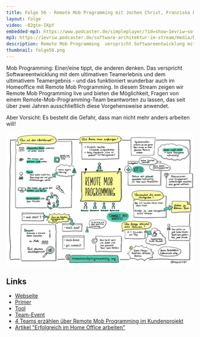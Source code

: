 ```yaml
---
title: Folge 56 - Remote Mob Programming mit Jochen Christ, Franziska Dessart, Simon Harrer, Martin Huber
layout: folge
video: -02gte-IKpY
embedded-mp3: https://www.podcaster.de/simpleplayer/?id=show~1evriw~software-architektur-im-stream~pod-607c90c2e8329118113654&v=1618776694
mp3: https://1evriw.podcaster.de/software-architektur-im-stream/media/RemoteMob.mp3
description: Remote Mob Programming  verspricht Softwareentwicklung mit dem ultimativen Teamerlebnis und dem ultimativem Teamergebnis 
thumbnail: folge56.png
---
```


Mob Programming: Einer/eine tippt, die anderen denken. Das verspricht
Softwareentwicklung mit dem ultimativen Teamerlebnis und dem
ultimativem Teamergebnis - und das funktioniert wunderbar auch im
Homeoffice mit Remote Mob Programming. In diesem Stream zeigen wir
Remote Mob Programming live und bieten die Möglichkeit, Fragen von
einem Remote-Mob-Programming-Team beantworten zu lassen, das seit über
zwei Jahren ausschließlich diese Vorgehensweise anwendet. 

Aber Vorsicht: Es besteht die Gefahr, dass man nicht mehr anders
arbeiten will!

![Sketchnotes](/sketchnotes/folge56.jpg)

## Links

* [Webseite](https://www.remotemobprogramming.org)
* [Primer](https://leanpub.com/remotemobprogramming)
* [Tool](https://mob.sh)
* [Team-Event](https://www.innoq.com/de/trainings/online-team-event-remote-mob-programming/)
* [4 Teams erzählen über Remote Mob Programming im Kundenprojekt](https://www.innoq.com/de/articles/2021/01/remote-mob-programming-bei-innoq/)
* [Artikel "Erfolgreich im Home Office arbeiten"](http://www.heise.de/hintergrund/Erfolgreich-im-Homeoffice-arbeiten-4681061.html)
